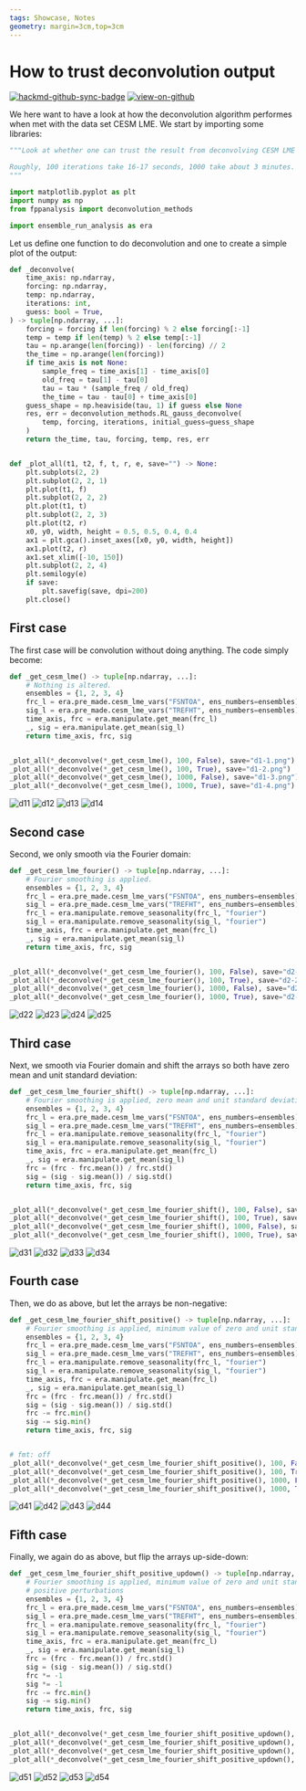 ```yaml
---
tags: Showcase, Notes
geometry: margin=3cm,top=3cm
---
```


# How to trust deconvolution output

[![hackmd-github-sync-badge](https://hackmd.io/j4L-EIhRQqGdl5KmiIZ-_w/badge)](https://hackmd.io/@engeir/HJ5zwhhsq)
[![view-on-github](https://img.shields.io/badge/View%20on-GitHub-yellowgreen)](https://github.com/engeir/hack-md-notes/blob/main/do-we-trust-deconvolution.md)

We here want to have a look at how the deconvolution algorithm performes when met with
the data set CESM LME. We start by importing some libraries:

```python
"""Look at whether one can trust the result from deconvolving CESM LME data.

Roughly, 100 iterations take 16-17 seconds, 1000 take about 3 minutes.
"""

import matplotlib.pyplot as plt
import numpy as np
from fppanalysis import deconvolution_methods

import ensemble_run_analysis as era
```

Let us define one function to do deconvolution and one to create a simple plot of the
output:

```python
def _deconvolve(
    time_axis: np.ndarray,
    forcing: np.ndarray,
    temp: np.ndarray,
    iterations: int,
    guess: bool = True,
) -> tuple[np.ndarray, ...]:
    forcing = forcing if len(forcing) % 2 else forcing[:-1]
    temp = temp if len(temp) % 2 else temp[:-1]
    tau = np.arange(len(forcing)) - len(forcing) // 2
    the_time = np.arange(len(forcing))
    if time_axis is not None:
        sample_freq = time_axis[1] - time_axis[0]
        old_freq = tau[1] - tau[0]
        tau = tau * (sample_freq / old_freq)
        the_time = tau - tau[0] + time_axis[0]
    guess_shape = np.heaviside(tau, 1) if guess else None
    res, err = deconvolution_methods.RL_gauss_deconvolve(
        temp, forcing, iterations, initial_guess=guess_shape
    )
    return the_time, tau, forcing, temp, res, err


def _plot_all(t1, t2, f, t, r, e, save="") -> None:
    plt.subplots(2, 2)
    plt.subplot(2, 2, 1)
    plt.plot(t1, f)
    plt.subplot(2, 2, 2)
    plt.plot(t1, t)
    plt.subplot(2, 2, 3)
    plt.plot(t2, r)
    x0, y0, width, height = 0.5, 0.5, 0.4, 0.4
    ax1 = plt.gca().inset_axes([x0, y0, width, height])
    ax1.plot(t2, r)
    ax1.set_xlim([-10, 150])
    plt.subplot(2, 2, 4)
    plt.semilogy(e)
    if save:
        plt.savefig(save, dpi=200)
    plt.close()
```

## First case

The first case will be convolution without doing anything. The code simply become:

```python
def _get_cesm_lme() -> tuple[np.ndarray, ...]:
    # Nothing is altered.
    ensembles = {1, 2, 3, 4}
    frc_l = era.pre_made.cesm_lme_vars("FSNTOA", ens_numbers=ensembles)
    sig_l = era.pre_made.cesm_lme_vars("TREFHT", ens_numbers=ensembles)
    time_axis, frc = era.manipulate.get_mean(frc_l)
    _, sig = era.manipulate.get_mean(sig_l)
    return time_axis, frc, sig


_plot_all(*_deconvolve(*_get_cesm_lme(), 100, False), save="d1-1.png")
_plot_all(*_deconvolve(*_get_cesm_lme(), 100, True), save="d1-2.png")
_plot_all(*_deconvolve(*_get_cesm_lme(), 1000, False), save="d1-3.png")
_plot_all(*_deconvolve(*_get_cesm_lme(), 1000, True), save="d1-4.png")
```

![d11](https://github.com/engeir/hack-md-notes/raw/main/assets/pic/do-we-trust-deconv/d1-1.png)
![d12](https://github.com/engeir/hack-md-notes/raw/main/assets/pic/do-we-trust-deconv/d1-2.png)
![d13](https://github.com/engeir/hack-md-notes/raw/main/assets/pic/do-we-trust-deconv/d1-3.png)
![d14](https://github.com/engeir/hack-md-notes/raw/main/assets/pic/do-we-trust-deconv/d1-4.png)

## Second case

Second, we only smooth via the Fourier domain:

```python
def _get_cesm_lme_fourier() -> tuple[np.ndarray, ...]:
    # Fourier smoothing is applied.
    ensembles = {1, 2, 3, 4}
    frc_l = era.pre_made.cesm_lme_vars("FSNTOA", ens_numbers=ensembles)
    sig_l = era.pre_made.cesm_lme_vars("TREFHT", ens_numbers=ensembles)
    frc_l = era.manipulate.remove_seasonality(frc_l, "fourier")
    sig_l = era.manipulate.remove_seasonality(sig_l, "fourier")
    time_axis, frc = era.manipulate.get_mean(frc_l)
    _, sig = era.manipulate.get_mean(sig_l)
    return time_axis, frc, sig


_plot_all(*_deconvolve(*_get_cesm_lme_fourier(), 100, False), save="d2-1.png")
_plot_all(*_deconvolve(*_get_cesm_lme_fourier(), 100, True), save="d2-2.png")
_plot_all(*_deconvolve(*_get_cesm_lme_fourier(), 1000, False), save="d2-3.png")
_plot_all(*_deconvolve(*_get_cesm_lme_fourier(), 1000, True), save="d2-4.png")
```

![d22](https://github.com/engeir/hack-md-notes/raw/main/assets/pic/do-we-trust-deconv/d2-1.png)
![d23](https://github.com/engeir/hack-md-notes/raw/main/assets/pic/do-we-trust-deconv/d2-2.png)
![d24](https://github.com/engeir/hack-md-notes/raw/main/assets/pic/do-we-trust-deconv/d2-3.png)
![d25](https://github.com/engeir/hack-md-notes/raw/main/assets/pic/do-we-trust-deconv/d2-4.png)

## Third case

Next, we smooth via Fourier domain and shift the arrays so both have zero mean and unit
standard deviation:

```python
def _get_cesm_lme_fourier_shift() -> tuple[np.ndarray, ...]:
    # Fourier smoothing is applied, zero mean and unit standard deviation
    ensembles = {1, 2, 3, 4}
    frc_l = era.pre_made.cesm_lme_vars("FSNTOA", ens_numbers=ensembles)
    sig_l = era.pre_made.cesm_lme_vars("TREFHT", ens_numbers=ensembles)
    frc_l = era.manipulate.remove_seasonality(frc_l, "fourier")
    sig_l = era.manipulate.remove_seasonality(sig_l, "fourier")
    time_axis, frc = era.manipulate.get_mean(frc_l)
    _, sig = era.manipulate.get_mean(sig_l)
    frc = (frc - frc.mean()) / frc.std()
    sig = (sig - sig.mean()) / sig.std()
    return time_axis, frc, sig


_plot_all(*_deconvolve(*_get_cesm_lme_fourier_shift(), 100, False), save="d3-1.png")
_plot_all(*_deconvolve(*_get_cesm_lme_fourier_shift(), 100, True), save="d3-2.png")
_plot_all(*_deconvolve(*_get_cesm_lme_fourier_shift(), 1000, False), save="d3-3.png")
_plot_all(*_deconvolve(*_get_cesm_lme_fourier_shift(), 1000, True), save="d3-4.png")
```

![d31](https://github.com/engeir/hack-md-notes/raw/main/assets/pic/do-we-trust-deconv/d3-1.png)
![d32](https://github.com/engeir/hack-md-notes/raw/main/assets/pic/do-we-trust-deconv/d3-2.png)
![d33](https://github.com/engeir/hack-md-notes/raw/main/assets/pic/do-we-trust-deconv/d3-3.png)
![d34](https://github.com/engeir/hack-md-notes/raw/main/assets/pic/do-we-trust-deconv/d3-4.png)

## Fourth case

Then, we do as above, but let the arrays be non-negative:

```python
def _get_cesm_lme_fourier_shift_positive() -> tuple[np.ndarray, ...]:
    # Fourier smoothing is applied, minimum value of zero and unit standard deviation
    ensembles = {1, 2, 3, 4}
    frc_l = era.pre_made.cesm_lme_vars("FSNTOA", ens_numbers=ensembles)
    sig_l = era.pre_made.cesm_lme_vars("TREFHT", ens_numbers=ensembles)
    frc_l = era.manipulate.remove_seasonality(frc_l, "fourier")
    sig_l = era.manipulate.remove_seasonality(sig_l, "fourier")
    time_axis, frc = era.manipulate.get_mean(frc_l)
    _, sig = era.manipulate.get_mean(sig_l)
    frc = (frc - frc.mean()) / frc.std()
    sig = (sig - sig.mean()) / sig.std()
    frc -= frc.min()
    sig -= sig.min()
    return time_axis, frc, sig


# fmt: off
_plot_all(*_deconvolve(*_get_cesm_lme_fourier_shift_positive(), 100, False), save="d4-1.png")
_plot_all(*_deconvolve(*_get_cesm_lme_fourier_shift_positive(), 100, True), save="d4-2.png")
_plot_all(*_deconvolve(*_get_cesm_lme_fourier_shift_positive(), 1000, False), save="d4-3.png")
_plot_all(*_deconvolve(*_get_cesm_lme_fourier_shift_positive(), 1000, True), save="d4-4.png")
```

![d41](https://github.com/engeir/hack-md-notes/raw/main/assets/pic/do-we-trust-deconv/d4-1.png)
![d42](https://github.com/engeir/hack-md-notes/raw/main/assets/pic/do-we-trust-deconv/d4-2.png)
![d43](https://github.com/engeir/hack-md-notes/raw/main/assets/pic/do-we-trust-deconv/d4-3.png)
![d44](https://github.com/engeir/hack-md-notes/raw/main/assets/pic/do-we-trust-deconv/d4-4.png)

## Fifth case

Finally, we again do as above, but flip the arrays up-side-down:

```python
def _get_cesm_lme_fourier_shift_positive_updown() -> tuple[np.ndarray, ...]:
    # Fourier smoothing is applied, minimum value of zero and unit standard deviation,
    # positive perturbations
    ensembles = {1, 2, 3, 4}
    frc_l = era.pre_made.cesm_lme_vars("FSNTOA", ens_numbers=ensembles)
    sig_l = era.pre_made.cesm_lme_vars("TREFHT", ens_numbers=ensembles)
    frc_l = era.manipulate.remove_seasonality(frc_l, "fourier")
    sig_l = era.manipulate.remove_seasonality(sig_l, "fourier")
    time_axis, frc = era.manipulate.get_mean(frc_l)
    _, sig = era.manipulate.get_mean(sig_l)
    frc = (frc - frc.mean()) / frc.std()
    sig = (sig - sig.mean()) / sig.std()
    frc *= -1
    sig *= -1
    frc -= frc.min()
    sig -= sig.min()
    return time_axis, frc, sig


_plot_all(*_deconvolve(*_get_cesm_lme_fourier_shift_positive_updown(), 100, False), save="d5-1.png")
_plot_all(*_deconvolve(*_get_cesm_lme_fourier_shift_positive_updown(), 100, True), save="d5-2.png")
_plot_all(*_deconvolve(*_get_cesm_lme_fourier_shift_positive_updown(), 1000, False), save="d5-3.png")
_plot_all(*_deconvolve(*_get_cesm_lme_fourier_shift_positive_updown(), 1000, True), save="d5-4.png")
```

![d51](https://github.com/engeir/hack-md-notes/raw/main/assets/pic/do-we-trust-deconv/d5-1.png)
![d52](https://github.com/engeir/hack-md-notes/raw/main/assets/pic/do-we-trust-deconv/d5-2.png)
![d53](https://github.com/engeir/hack-md-notes/raw/main/assets/pic/do-we-trust-deconv/d5-3.png)
![d54](https://github.com/engeir/hack-md-notes/raw/main/assets/pic/do-we-trust-deconv/d5-4.png)
